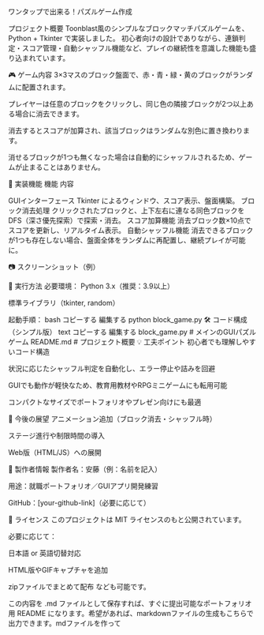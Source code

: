 ワンタップで出来る！パズルゲーム作成

プロジェクト概要
Toonblast風のシンプルなブロックマッチパズルゲームを、Python + Tkinter で実装しました。
初心者向けの設計でありながら、連鎖判定・スコア管理・自動シャッフル機能など、プレイの継続性を意識した機能も盛り込まれています。

🎮 ゲーム内容
3×3マスのブロック盤面で、赤・青・緑・黄のブロックがランダムに配置されます。

プレイヤーは任意のブロックをクリックし、同じ色の隣接ブロックが2つ以上ある場合に消去できます。

消去するとスコアが加算され、該当ブロックはランダムな別色に置き換わります。

消せるブロックが1つも無くなった場合は自動的にシャッフルされるため、ゲームが止まることはありません。

🔧 実装機能
機能	内容

GUIインターフェース	Tkinter によるウィンドウ、スコア表示、盤面構築。
ブロック消去処理	クリックされたブロックと、上下左右に連なる同色ブロックをDFS（深さ優先探索）で探索・消去。
スコア加算機能	消去ブロック数×10点でスコアを更新し、リアルタイム表示。
自動シャッフル機能	消去できるブロックが1つも存在しない場合、盤面全体をランダムに再配置し、継続プレイが可能に。


📷 スクリーンショット（例）

🚀 実行方法
必要環境：
Python 3.x（推奨：3.9以上）

標準ライブラリ（tkinter, random）

起動手順：
bash
コピーする
編集する
python block_game.py
🛠️ コード構成（シンプル版）
text
コピーする
編集する
block_game.py      # メインのGUIパズルゲーム
README.md          # プロジェクト概要
💡 工夫ポイント
初心者でも理解しやすいコード構造

状況に応じたシャッフル判定を自動化し、エラー停止や詰みを回避

GUIでも動作が軽快なため、教育用教材やRPGミニゲームにも転用可能

コンパクトなサイズでポートフォリオやプレゼン向けにも最適

🏁 今後の展望
アニメーション追加（ブロック消去・シャッフル時）

ステージ進行や制限時間の導入

Web版（HTML/JS）への展開

👤 製作者情報
製作者名：安藤（例：名前を記入）

用途：就職ポートフォリオ／GUIアプリ開発練習

GitHub：[your-github-link]（必要に応じて）

📄 ライセンス
このプロジェクトは MIT ライセンスのもと公開されています。

必要に応じて：

日本語 or 英語切替対応

HTML版やGIFキャプチャを追加

zipファイルでまとめて配布 なども可能です。

この内容を .md ファイルとして保存すれば、すぐに提出可能なポートフォリオ用 README になります。希望があれば、markdownファイルの生成もこちらで出力できます。mdファイルを作って








